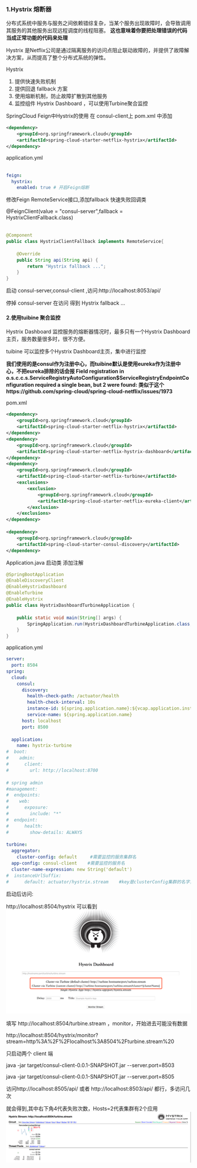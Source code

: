 ### 1.Hystrix 熔断器

分布式系统中服务与服务之间依赖错综复杂，当某个服务出现故障时，会导致调用其服务的其他服务出现远程调度的线程阻塞。
**这也意味着你要把处理错误的代码当成正常功能的代码来处理**

Hystrix 是Netflix公司是通过隔离服务的访问点阻止联动故障的，并提供了故障解决方案，从而提高了整个分布式系统的弹性。

Hystrix 
1. 提供快速失败机制
2. 提供回退 fallback 方案
3. 使用熔断机制，防止故障扩散到其他服务
4. 监控组件 Hystrix Dashboard ，可以使用Turbine聚合监控


SpringCloud Feign中Hystrix的使用
在 consul-client上 pom.xml 中添加
```xml
<dependency>
    <groupId>org.springframework.cloud</groupId>
    <artifactId>spring-cloud-starter-netflix-hystrix</artifactId>
</dependency>
```

application.yml
```yaml

feign:
  hystrix:
    enabled: true # 开启Feign熔断
```

修改Feign RemoteService接口,添加fallback 快速失败回调类

@FeignClient(value = "consul-server",fallback = HystrixClientFallback.class)

```java

@Component
public class HystrixClientFallback implements RemoteService{

    @Override
    public String api(String api) {
        return "Hystrix fallback ...";
    }
}
```

启动 consul-server,consul-client ,访问:http://localhost:8053/api/ 

停掉 consul-server 在访问 得到   Hystrix fallback ... 


####  2.使用tuibine 聚合监控

Hystrix Dashboard 监控服务的熔断器情况时，最多只有一个Hystrix Dashboard 主页，服务数量很多时，很不方便。

tuibine 可以监控多个Hystrix Dashboard主页，集中进行监控

**我们使用的是consul作为注册中心，而tuibine默认是使用eureka作为注册中心，不把eureka排除的话会报
Field registration in o.s.c.c.s.ServiceRegistryAutoConfiguration$ServiceRegistryEndpointConfiguration required a single bean, but 2 were found:
类似于这个https://github.com/spring-cloud/spring-cloud-netflix/issues/1973**


pom.xml 

```xml
<dependency>
    <groupId>org.springframework.cloud</groupId>
    <artifactId>spring-cloud-starter-netflix-hystrix</artifactId>
</dependency>
<dependency>
    <groupId>org.springframework.cloud</groupId>
    <artifactId>spring-cloud-starter-netflix-hystrix-dashboard</artifactId>
</dependency>
<dependency>
    <groupId>org.springframework.cloud</groupId>
    <artifactId>spring-cloud-starter-netflix-turbine</artifactId>
    <exclusions>
        <exclusion>
            <groupId>org.springframework.cloud</groupId>
            <artifactId>spring-cloud-starter-netflix-eureka-client</artifactId>
        </exclusion>
    </exclusions>
</dependency>

<dependency>
    <groupId>org.springframework.cloud</groupId>
    <artifactId>spring-cloud-starter-consul-discovery</artifactId>
</dependency>
```

Application.java 启动类 添加注解
```java
@SpringBootApplication
@EnableDiscoveryClient
@EnableHystrixDashboard
@EnableTurbine
@EnableHystrix
public class HystrixDashboardTurbineApplication {

	public static void main(String[] args) {
		SpringApplication.run(HystrixDashboardTurbineApplication.class, args);
	}
}

```

application.yml
```yaml
server:
  port: 8504
spring:
  cloud:
    consul:
      discovery:
        health-check-path: /actuator/health
        health-check-interval: 10s
        instance-id: ${spring.application.name}:${vcap.application.instance_id:${spring.application.instance_id:${random.value}}}
        service-name: ${spring.application.name}
      host: localhost
      port: 8500

  application:
    name: hystrix-turbine
#  boot:
#    admin:
#      client:
#        url: http://localhost:8700

# spring admin
#management:
#  endpoints:
#    web:
#      exposure:
#        include: "*"
#  endpoint:
#      health:
#        show-details: ALWAYS

turbine:
  aggregator:
    cluster-config: default     #需要监控的服务集群名
  app-config: consul-client    #需要监控的服务名
  cluster-name-expression: new String('default')
#  instanceUrlSuffix:
#      default: actuator/hystrix.stream    #key是clusterConfig集群的名字，value是hystrix监控的后缀，springboot2.0为actuator/hystrix.stream
```

启动后访问:

http://localhost:8504/hystrix
可以看到
![hystrix](img/hystrix.png)

填写
http://localhost:8504/turbine.stream ，monitor，开始进去可能没有数据

http://localhost:8504/hystrix/monitor?stream=http%3A%2F%2Flocalhost%3A8504%2Fturbine.stream%20


只启动两个 client 端

java -jar target/consul-client-0.0.1-SNAPSHOT.jar --server.port=8503

java -jar target/consul-client-0.0.1-SNAPSHOT.jar --server.port=8505

访问http://localhost:8505/api/ 或者 http://localhost:8503/api/  都行，多访问几次

就会得到,其中右下角4代表失败次数，Hosts=2代表集群有2个应用
![turbine](img/turbine.png)

